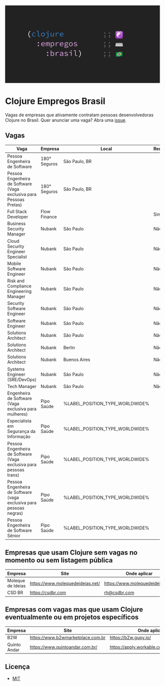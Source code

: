 ![Clojure Empregos Brasil](./docs/cover.png)

# Clojure Empregos Brasil

Vagas de empresas que ativamente contratam pessoas desenvolvedoras Clojure no Brasil. Quer anunciar uma vaga? Abra uma [issue](https://github.com/renatoalencar/clojure-empregos-brasil/issues).

## Vagas


|                                                               Vaga |      Empresa |                           Local | Remoto? |                                                                                                  Onde aplicar |
|--------------------------------------------------------------------|--------------|---------------------------------|---------|---------------------------------------------------------------------------------------------------------------|
|                                      Pessoa Engenheira de Software | 180° Seguros |                   São Paulo, BR |         |                                    https://180-seguros.breezy.hr/p/6227cb95c7c6-pessoa-engenheira-de-software |
| Pessoa Engenheira de Software (Vaga exclusiva para Pessoas Pretas) | 180° Seguros |                   São Paulo, BR |         | https://180-seguros.breezy.hr/p/5f578930f265-pessoa-engenheira-de-software-vaga-exclusiva-para-pessoas-pretas |
|                                               Full Stack Developer | Flow Finance |                                 |     Sim |            https://airtable.com/embed/shrG8DnjAdAOAZm9h/tble1ghQMefhblMVK/viwOzu3raZSmdxK7Z/recGtRyuHlvFhUV0v |
|                                          Business Security Manager |       Nubank |                       São Paulo |     Não |                                                              https://boards.greenhouse.io/nubank/jobs/3400816 |
|                                 Cloud Security Engineer Specialist |       Nubank |                       São Paulo |     Não |                                                              https://boards.greenhouse.io/nubank/jobs/3339732 |
|                                          Mobile Software Engineer  |       Nubank |                       São Paulo |     Não |                                                              https://boards.greenhouse.io/nubank/jobs/1776035 |
|                            Risk and Compliance Engineering Manager |       Nubank |                       São Paulo |     Não |                                                              https://boards.greenhouse.io/nubank/jobs/3773099 |
|                                         Security Software Engineer |       Nubank |                       São Paulo |     Não |                                                              https://boards.greenhouse.io/nubank/jobs/3695044 |
|                                                  Software Engineer |       Nubank |                       São Paulo |     Não |                                                              https://boards.greenhouse.io/nubank/jobs/2569175 |
|                                                Solutions Architect |       Nubank |                       São Paulo |     Não |                                                              https://boards.greenhouse.io/nubank/jobs/3761662 |
|                                                Solutions Architect |       Nubank |                          Berlin |     Não |                                                              https://boards.greenhouse.io/nubank/jobs/3770834 |
|                                                Solutions Architect |       Nubank |                    Buenos Aires |     Não |                                                              https://boards.greenhouse.io/nubank/jobs/3770838 |
|                                      Systems Engineer (SRE/DevOps) |       Nubank |                       São Paulo |     Não |                                                              https://boards.greenhouse.io/nubank/jobs/3372800 |
|                                                       Tech Manager |       Nubank |                       São Paulo |     Não |                                                              https://boards.greenhouse.io/nubank/jobs/2989044 |
|              Engenheira de Software (Vaga exclusiva para mulheres) |   Pipo Saúde | %LABEL_POSITION_TYPE_WORLDWIDE% |         |               https://pipo-saude.breezy.hr/p/2508984cb6c6-engenheira-de-software-vaga-exclusiva-para-mulheres |
|                            Especialista em Segurança da Informação |   Pipo Saúde | %LABEL_POSITION_TYPE_WORLDWIDE% |         |                           https://pipo-saude.breezy.hr/p/21590ad632c4-especialista-em-seguranca-da-informacao |
|  Pessoa Engenheira de Software (Vaga exclusiva para pessoas trans) |   Pipo Saúde | %LABEL_POSITION_TYPE_WORLDWIDE% |         |   https://pipo-saude.breezy.hr/p/647061946892-pessoa-engenheira-de-software-vaga-exclusiva-para-pessoas-trans |
| Pessoa Engenheira de Software (vaga exclusiva para pessoas negras) |   Pipo Saúde | %LABEL_POSITION_TYPE_WORLDWIDE% |         |  https://pipo-saude.breezy.hr/p/1a9152c5e824-pessoa-engenheira-de-software-vaga-exclusiva-para-pessoas-negras |
|                               Pessoa Engenheira de Software Sênior |   Pipo Saúde | %LABEL_POSITION_TYPE_WORLDWIDE% |         |                              https://pipo-saude.breezy.hr/p/323a55e4c15f-pessoa-engenheira-de-software-senior |


## Empresas que usam Clojure sem vagas no momento ou sem listagem pública


|           Empresa |                             Site |                     Onde aplicar |
|-------------------|----------------------------------|----------------------------------|
| Moleque de Ideias | https://www.molequedeideias.net/ | https://www.molequedeideias.net/ |
|            CSD BR |                https://csdbr.com |                     rh@csdbr.com |


## Empresas com vagas mas que usam Clojure eventualmente ou em projetos específicos


|      Empresa |                              Site |                            Onde aplicar |
|--------------|-----------------------------------|-----------------------------------------|
|          B2W | https://www.b2wmarketplace.com.br |                    https://b2w.gupy.io/ |
| Quinto Andar |   https://www.quintoandar.com.br/ | https://apply.workable.com/quintoandar/ |


## Licença

* [MIT](./LICENSE)
